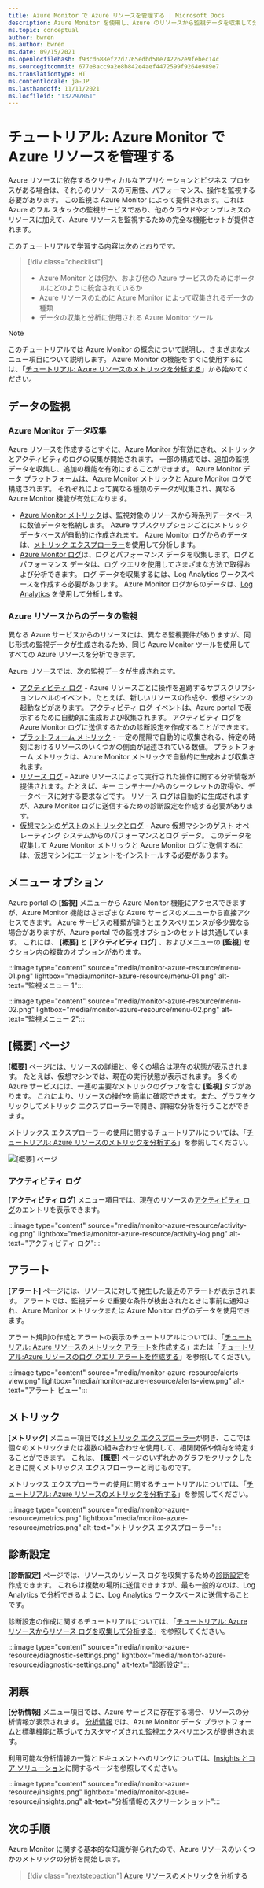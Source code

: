 ```yaml
---
title: Azure Monitor で Azure リソースを管理する | Microsoft Docs
description: Azure Monitor を使用し、Azure のリソースから監視データを収集して分析する方法について説明します。
ms.topic: conceptual
author: bwren
ms.author: bwren
ms.date: 09/15/2021
ms.openlocfilehash: f93cd688ef22d7765edbd50e742262e9febec14c
ms.sourcegitcommit: 677e8acc9a2e8b842e4aef4472599f9264e989e7
ms.translationtype: HT
ms.contentlocale: ja-JP
ms.lasthandoff: 11/11/2021
ms.locfileid: "132297861"
---
```

# <a name="tutorial-monitor-azure-resources-with-azure-monitor"></a>チュートリアル: Azure Monitor で Azure リソースを管理する
Azure リソースに依存するクリティカルなアプリケーションとビジネス プロセスがある場合は、それらのリソースの可用性、パフォーマンス、操作を監視する必要があります。 この監視は Azure Monitor によって提供されます。これは Azure のフル スタックの監視サービスであり、他のクラウドやオンプレミスのリソースに加えて、Azure リソースを監視するための完全な機能セットが提供されます。

このチュートリアルで学習する内容は次のとおりです。

> [!div class="checklist"]
> * Azure Monitor とは何か、および他の Azure サービスのためにポータルにどのように統合されているか
> * Azure リソースのために Azure Monitor によって収集されるデータの種類
> * データの収集と分析に使用される Azure Monitor ツール

> [!NOTE]
> このチュートリアルでは Azure Monitor の概念について説明し、さまざまなメニュー項目について説明します。 Azure Monitor の機能をすぐに使用するには、「[チュートリアル: Azure リソースのメトリックを分析する](../essentials/tutorial-metrics.md)」から始めてください。


## <a name="monitoring-data"></a>データの監視

### <a name="azure-monitor-data-collection"></a>Azure Monitor データ収集
Azure リソースを作成するとすぐに、Azure Monitor が有効にされ、メトリックとアクティビティのログの収集が開始されます。 一部の構成では、追加の監視データを収集し、追加の機能を有効にすることができます。 Azure Monitor データ プラットフォームは、Azure Monitor メトリックと Azure Monitor ログで構成されます。 それぞれによって異なる種類のデータが収集され、異なる Azure Monitor 機能が有効になります。

- [Azure Monitor メトリック](../essentials/data-platform-metrics.md)は、監視対象のリソースから時系列データベースに数値データを格納します。 Azure サブスクリプションごとにメトリック データベースが自動的に作成されます。 Azure Monitor ログからのデータは、[メトリック エクスプローラー](../essentials/tutorial-metrics.md)を使用して分析します。
- [Azure Monitor ログ](../logs/data-platform-logs.md)は、ログとパフォーマンス データを収集します。ログとパフォーマンス データは、ログ クエリを使用してさまざまな方法で取得および分析できます。 ログ データを収集するには、Log Analytics ワークスペースを作成する必要があります。 Azure Monitor ログからのデータは、[Log Analytics](../logs/log-analytics-tutorial.md) を使用して分析します。

### <a name="monitoring-data-from-azure-resources"></a>Azure リソースからのデータの監視
異なる Azure サービスからのリソースには、異なる監視要件がありますが、同じ形式の監視データが生成されるため、同じ Azure Monitor ツールを使用してすべての Azure リソースを分析できます。

Azure リソースでは、次の監視データが生成されます。

- [アクティビティ ログ](./platform-logs-overview.md) - Azure リソースごとに操作を追跡するサブスクリプションレベルのイベント。たとえば、新しいリソースの作成や、仮想マシンの起動などがあります。 アクティビティ ログ イベントは、Azure portal で表示するために自動的に生成および収集されます。 アクティビティ ログを Azure Monitor ログに送信するための診断設定を作成することができます。
- [プラットフォーム メトリック](../essentials/data-platform-metrics.md) - 一定の間隔で自動的に収集される、特定の時刻におけるリソースのいくつかの側面が記述されている数値。 プラットフォーム メトリックは、Azure Monitor メトリックで自動的に生成および収集されます。
- [リソース ログ](./platform-logs-overview.md) - Azure リソースによって実行された操作に関する分析情報が提供されます。たとえば、キー コンテナーからのシークレットの取得や、データベースに対する要求などです。 リソース ログは自動的に生成されますが、Azure Monitor ログに送信するための診断設定を作成する必要があります。
- [仮想マシンのゲストのメトリックとログ]() - Azure 仮想マシンのゲスト オペレーティング システムからのパフォーマンスとログ データ。 このデータを収集して Azure Monitor メトリックと Azure Monitor ログに送信するには、仮想マシンにエージェントをインストールする必要があります。


## <a name="menu-options"></a>メニュー オプション
Azure portal の **[監視]** メニューから Azure Monitor 機能にアクセスできますが、Azure Monitor 機能はさまざまな Azure サービスのメニューから直接アクセスできます。 Azure サービスの種類が違うとエクスペリエンスが多少異なる場合がありますが、Azure portal での監視オプションのセットは共通しています。 これには、 **[概要]** と **[アクティビティ ログ]** 、およびメニューの **[監視]** セクション内の複数のオプションがあります。 

:::image type="content" source="media/monitor-azure-resource/menu-01.png" lightbox="media/monitor-azure-resource/menu-01.png" alt-text="監視メニュー 1":::

:::image type="content" source="media/monitor-azure-resource/menu-02.png" lightbox="media/monitor-azure-resource/menu-02.png" alt-text="監視メニュー 2":::


## <a name="overview-page"></a>[概要] ページ
**[概要]** ページには、リソースの詳細と、多くの場合は現在の状態が表示されます。 たとえば、仮想マシンでは、現在の実行状態が表示されます。 多くの Azure サービスには、一連の主要なメトリックのグラフを含む **[監視]** タブがあります。 これにより、リソースの操作を簡単に確認できます。また、グラフをクリックしてメトリック エクスプローラーで開き、詳細な分析を行うことができます。 

メトリックス エクスプローラーの使用に関するチュートリアルについては、「[チュートリアル: Azure リソースのメトリックを分析する](../essentials/tutorial-metrics.md)」を参照してください。

![[概要] ページ](media/monitor-azure-resource/overview-page.png)
### <a name="activity-log"></a>アクティビティ ログ 
**[アクティビティ ログ]** メニュー項目では、現在のリソースの[アクティビティ ログ](../essentials/activity-log.md)のエントリを表示できます。 

:::image type="content" source="media/monitor-azure-resource/activity-log.png" lightbox="media/monitor-azure-resource/activity-log.png" alt-text="アクティビティ ログ":::

## <a name="alerts"></a>アラート
**[アラート]** ページには、リソースに対して発生した最近のアラートが表示されます。 アラートでは、監視データで重要な条件が検出されたときに事前に通知され、Azure Monitor メトリックまたは Azure Monitor ログのデータを使用できます。

アラート規則の作成とアラートの表示のチュートリアルについては、「[チュートリアル: Azure リソースのメトリック アラートを作成する](../alerts/tutorial-metric-alert.md)」または「[チュートリアル:Azure リソースのログ クエリ アラートを作成する](../alerts/tutorial-log-alert.md)」を参照してください。

:::image type="content" source="media/monitor-azure-resource/alerts-view.png" lightbox="media/monitor-azure-resource/alerts-view.png" alt-text="アラート ビュー":::

## <a name="metrics"></a>メトリック
**[メトリック]** メニュー項目では[メトリック エクスプローラー](./metrics-getting-started.md)が開き、ここでは個々のメトリックまたは複数の組み合わせを使用して、相関関係や傾向を特定することができます。 これは、 **[概要]** ページのいずれかのグラフをクリックしたときに開くメトリックス エクスプローラーと同じものです。

メトリックス エクスプローラーの使用に関するチュートリアルについては、「[チュートリアル: Azure リソースのメトリックを分析する](../essentials/tutorial-metrics.md)」を参照してください。

:::image type="content" source="media/monitor-azure-resource/metrics.png" lightbox="media/monitor-azure-resource/metrics.png" alt-text="メトリックス エクスプローラー":::


## <a name="diagnostic-settings"></a>診断設定
**[診断設定]** ページでは、リソースのリソース ログを収集するための[診断設定](../essentials/diagnostic-settings.md)を作成できます。 これらは複数の場所に送信できますが、最も一般的なのは、Log Analytics で分析できるように、Log Analytics ワークスペースに送信することです。

診断設定の作成に関するチュートリアルについては、「[チュートリアル: Azure リソースからリソース ログを収集して分析する](../essentials/tutorial-resource-logs.md)」を参照してください。

:::image type="content" source="media/monitor-azure-resource/diagnostic-settings.png" lightbox="media/monitor-azure-resource/diagnostic-settings.png" alt-text="診断設定":::



## <a name="insights"></a>洞察 
**[分析情報]** メニュー項目では、Azure サービスに存在する場合、リソースの分析情報が表示されます。 [分析情報](../monitor-reference.md)では、Azure Monitor データ プラットフォームと標準機能に基づいてカスタマイズされた監視エクスペリエンスが提供されます。 


利用可能な分析情報の一覧とドキュメントへのリンクについては、[Insights とコア ソリューション](../monitor-reference.md#insights-and-curated-visualizations)に関するページを参照してください。

:::image type="content" source="media/monitor-azure-resource/insights.png" lightbox="media/monitor-azure-resource/insights.png" alt-text="分析情報のスクリーンショット":::

## <a name="next-steps"></a>次の手順
Azure Monitor に関する基本的な知識が得られたので、Azure リソースのいくつかのメトリックの分析を開始します。

> [!div class="nextstepaction"]
> [Azure リソースのメトリックを分析する](../essentials/tutorial-metrics.md)
